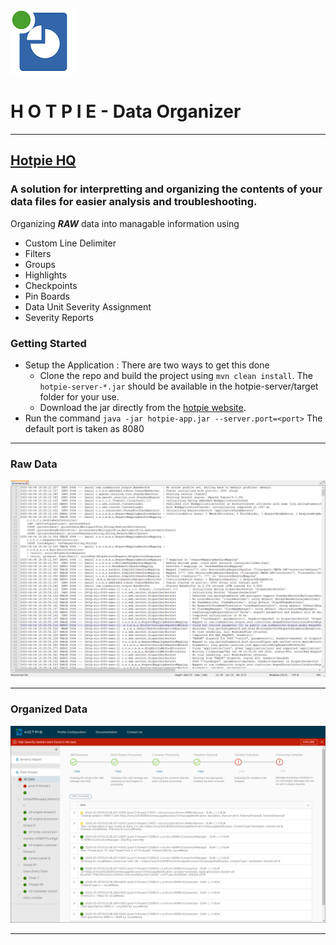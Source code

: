![HOTPIE](hotpie-ui/src/assets/pie-solid-color-small.png "HOTPIE Data Organizer")
# H O T P I E -  Data Organizer 
---
[Hotpie HQ](https://hotpie.tech "https://hotpie.tech")
---
### A solution for interpretting and organizing the contents of your data files for easier analysis and troubleshooting.

Organizing _**RAW**_ data into managable information using
  * Custom Line Delimiter
  * Filters
  * Groups
  * Highlights
  * Checkpoints
  * Pin Boards
  * Data Unit Severity Assignment
  * Severity Reports

### Getting Started
* Setup the Application : There are two ways to get this done
  * Clone the repo and build the project using `mvn clean install`. The `hotpie-server-*.jar` should be available in the hotpie-server/target folder for your use.
  * Download the jar directly from the [hotpie website](https://hotpie.tech "Hotpie HQ").
* Run the command `java -jar hotpie-app.jar --server.port=<port>`
The default port is taken as 8080
---
### Raw Data
![RAW Data](hotpie-ui/src/assets/raw-data.png "Raw Data")

---
### Organized Data
![Organized Data](hotpie-ui/src/assets/hotpie-1.png "Organized Data")

---
